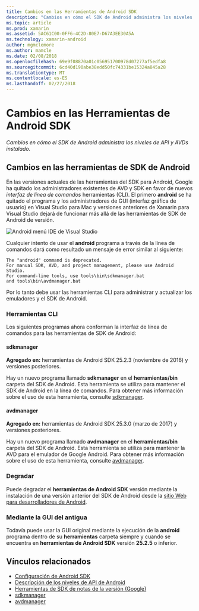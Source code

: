 ```yaml
---
title: Cambios en las Herramientas de Android SDK
description: "Cambios en cómo el SDK de Android administra los niveles de API y AVDs instalado."
ms.topic: article
ms.prod: xamarin
ms.assetid: 5AC61C00-0FF6-4C2D-80E7-D67A3EE30A5A
ms.technology: xamarin-android
author: mgmclemore
ms.author: mamcle
ms.date: 02/08/2018
ms.openlocfilehash: 69e9f08870a01c056951700978d07277af5edfa8
ms.sourcegitcommit: 6cd40d190abe38edd50fc74331be15324a845a28
ms.translationtype: MT
ms.contentlocale: es-ES
ms.lasthandoff: 02/27/2018
---
```

# <a name="changes-to-the-android-sdk-tooling"></a>Cambios en las Herramientas de Android SDK

_Cambios en cómo el SDK de Android administra los niveles de API y AVDs instalado._

## <a name="changes-to--android-sdk-tooling"></a>Cambios en las herramientas de SDK de Android

En las versiones actuales de las herramientas del SDK para Android, Google ha quitado los administradores existentes de AVD y SDK en favor de nuevos _interfaz de línea de comandos_ herramientas (CLI). El primero **android** se ha quitado el programa y los administradores de GUI (interfaz gráfica de usuario) en Visual Studio para Mac y versiones anteriores de Xamarin para Visual Studio dejará de funcionar más allá de las herramientas de SDK de Android de versión.


![Android menú IDE de Visual Studio](sdk-cli-tooling-changes-images/android-ide-menu.png)

Cualquier intento de usar el **android** programa a través de la línea de comandos dará como resultado un mensaje de error similar al siguiente:

```shell
The "android" command is deprecated.
For manual SDK, AVD, and project management, please use Android Studio.
For command-line tools, use tools\bin\sdkmanager.bat
and tools\bin\avdmanager.bat
```

Por lo tanto debe usar las herramientas CLI para administrar y actualizar los emuladores y el SDK de Android.

### <a name="cli-tools"></a>Herramientas CLI

Los siguientes programas ahora conforman la interfaz de línea de comandos para las herramientas de SDK de Android:

#### <a name="sdkmanager"></a>sdkmanager

**Agregado en:** herramientas de Android SDK 25.2.3 (noviembre de 2016) y versiones posteriores.

Hay un nuevo programa llamado **sdkmanager** en el **herramientas/bin** carpeta del SDK de Android. Esta herramienta se utiliza para mantener el SDK de Android en la línea de comandos. Para obtener más información sobre el uso de esta herramienta, consulte [sdkmanager](https://developer.android.com/studio/command-line/sdkmanager.html).

#### <a name="avdmanager"></a>avdmanager

**Agregado en:** herramientas de Android SDK 25.3.0 (marzo de 2017) y versiones posteriores.

Hay un nuevo programa llamado **avdmanager** en el **herramientas/bin** carpeta del SDK de Android. Esta herramienta se utiliza para mantener la AVD para el emulador de Google Android. Para obtener más información sobre el uso de esta herramienta, consulte [avdmanager](https://developer.android.com/studio/command-line/avdmanager.html).

### <a name="downgrading"></a>Degradar

Puede degradar el **herramientas de Android SDK** versión mediante la instalación de una versión anterior del SDK de Android desde la [sitio Web para desarrolladores de Android](https://developer.android.com/studio/index.html).

### <a name="using-the-old-gui"></a>Mediante la GUI del antigua

Todavía puede usar la GUI original mediante la ejecución de la **android** programa dentro de su **herramientas** carpeta siempre y cuando se encuentra en **herramientas de Android SDK** versión **25.2.5**  o inferior.


## <a name="related-links"></a>Vínculos relacionados

- [Configuración de Android SDK](~/android/get-started/installation/android-sdk.md)
- [Descripción de los niveles de API de Android](~/android/app-fundamentals/android-api-levels.md)
- [Herramientas de SDK de notas de la versión (Google)](https://developer.android.com/studiohttps://developer.xamarin.com/releases/sdk-tools.html)
- [sdkmanager](https://developer.android.com/studio/command-line/sdkmanager.html)
- [avdmanager](https://developer.android.com/studio/command-line/sdkmanager.html)
